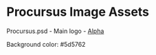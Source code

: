 # Procursus Image Assets

Procursus.psd - Main logo - [Alpha](https://twitter.com/kutarin_)

Background color: #5d5762
